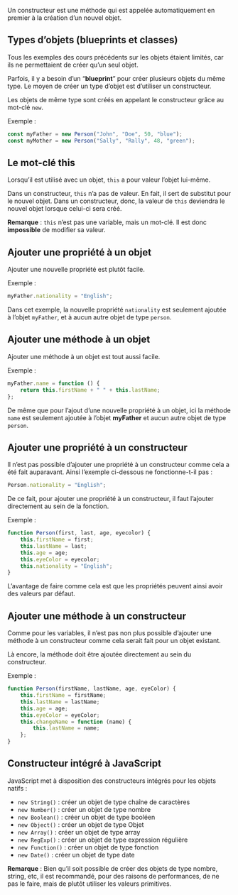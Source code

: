 Un constructeur est une méthode qui est appelée automatiquement en premier à la création d’un nouvel objet.

## Types d’objets (blueprints et classes)

Tous les exemples des cours précédents sur les objets étaient limités, car ils ne permettaient de créer qu’un seul objet.

Parfois, il y a besoin d’un “**blueprint**” pour créer plusieurs objets du même type. Le moyen de créer un type d’objet est d’utiliser un constructeur. 

Les objets de même type sont créés en appelant le constructeur grâce au mot-clé ```new```.

Exemple :

```js
const myFather = new Person("John", "Doe", 50, "blue");
const myMother = new Person("Sally", "Rally", 48, "green");
```

## Le mot-clé this

Lorsqu’il est utilisé avec un objet, ```this``` a pour valeur l’objet lui-même. 

Dans un constructeur, ```this``` n’a pas de valeur. En fait, il sert de substitut pour le nouvel objet. Dans un constructeur, donc, la valeur de ```this``` deviendra le nouvel objet lorsque celui-ci sera créé. 

__Remarque__ : ```this``` n’est pas une variable, mais un mot-clé. Il est donc **impossible** de modifier sa valeur. 

## Ajouter une propriété à un objet

Ajouter une nouvelle propriété est plutôt facile.

Exemple :

```js
myFather.nationality = "English";
```

Dans cet exemple, la nouvelle propriété ```nationality``` est seulement ajoutée à l’objet ```myFather```, et à aucun autre objet de type ```person```.

## Ajouter une méthode à un objet

Ajouter une méthode à un objet est tout aussi facile. 

Exemple :

```js
myFather.name = function () {
    return this.firstName + " " + this.lastName;
};
```

De même que pour l’ajout d’une nouvelle propriété à un objet, ici la méthode ```name``` est seulement ajoutée à l’objet **myFather** et aucun autre objet de type ```person```.

## Ajouter une propriété à un constructeur

Il n’est pas possible d’ajouter une propriété à un constructeur comme cela a été fait auparavant. Ainsi l’exemple ci-dessous ne fonctionne-t-il pas :

```js
Person.nationality = "English";
```

De ce fait, pour ajouter une propriété à un constructeur, il faut l’ajouter directement au sein de la fonction. 

Exemple :

```js
function Person(first, last, age, eyecolor) {
    this.firstName = first;
    this.lastName = last;
    this.age = age;
    this.eyeColor = eyecolor;
    this.nationality = "English";
}
```

L’avantage de faire comme cela est que les propriétés peuvent ainsi avoir des valeurs par défaut.

## Ajouter une méthode à un constructeur

Comme pour les variables, il n’est pas non plus possible d’ajouter une méthode à un constructeur comme cela serait fait pour un objet existant. 

Là encore, la méthode doit être ajoutée directement au sein du constructeur. 

Exemple :

```js
function Person(firstName, lastName, age, eyeColor) {
    this.firstName = firstName; 
    this.lastName = lastName;
    this.age = age;
    this.eyeColor = eyeColor;
    this.changeName = function (name) {
        this.lastName = name;
    };
}
```

## Constructeur intégré à JavaScript

JavaScript met à disposition des constructeurs intégrés pour les objets natifs :

- ```new String()``` : créer un objet de type chaîne de caractères
- ```new Number()``` : créer un objet de type nombre
- ```new Boolean()``` : créer un objet de type booléen
- ```new Object()``` : créer un objet de type Objet
- ```new Array()``` : créer un objet de type array
- ```new RegExp()``` : créer un objet de type expression régulière
- ```new Function()``` : créer un objet de type fonction
- ```new Date()``` : créer un objet de type date

__Remarque__ : Bien qu’il soit possible de créer des objets de type nombre, string, etc, il est recommandé, pour des raisons de performances, de ne pas le faire, mais de plutôt utiliser les valeurs primitives.
